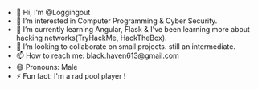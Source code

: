- 👋 Hi, I’m @Loggingout
- 👀 I’m interested in Computer Programming & Cyber Security.  
- 🌱 I’m currently learning Angular, Flask & I've been learning more about hacking networks(TryHackMe, HackTheBox).
- 💞️ I’m looking to collaborate on small projects. still an intermediate. 
- 📫 How to reach me: black.haven613@gmail.com
- 😄 Pronouns: Male
- ⚡ Fun fact: I'm a rad pool player ! 

<!---
Loggingout/Loggingout is a ✨ special ✨ repository because its `README.md` (this file) appears on your GitHub profile.
You can click the Preview link to take a look at your changes.
--->
